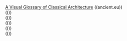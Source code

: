 [A Visual Glossary of Classical Architecture](https://www.ancient.eu/article/486/a-visual-glossary-of-classical-architecture/) ((ancient.eu))  
[]() (())  
[]() (())  
[]() (())  
[]() (())  
[]() (())  
